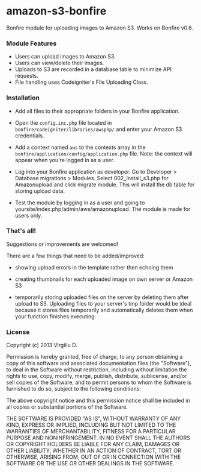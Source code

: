 amazon-s3-bonfire
=================

Bonfire module for uploading images to Amazon S3. Works on Bonfire v0.6.


### Module Features

 * Users can upload images to Amazon S3.
 * Users can view/delete their images.
 * Uploads to S3 are recorded in a database table to minimize API requests.
 * File handling uses Codeigniter's File Uploading Class.


### Installation


 * Add all files to their appropriate folders in your Bonfire application.

 * Open the `config.inc.php` file located in `bonfire/codeigniter/libraries/awsphp/` and enter your Amazon S3 credentials.

 * Add a context named `aws` to the contexts array in the `bonfire/application/config/application.php` file. Note: the context will appear when you're logged in as a user.

 * Log into your Bonfire application as developer. Go to Developer > Database migrations > Modules. Select 002_Install_s3.php for Amazonupload and click migrate module. This will install the db table for storing upload data.

 * Test the module by logging in as a user and going to yoursite/index.php/admin/aws/amazonupload. The module is made for users only.


### That's all! 

Suggestions or improvements are welcomed!

There are a few things that need to be added/improved:

* showing upload errors in the template rather then echoing them

* creating thumbnails for each uploaded image on own server or Amazon S3 

* temporarily storing uploaded files on the server by deleting them after upload to S3. Uploading files to your server's tmp folder would be ideal because it stores files temporarily and automatically deletes them when your function finishes executing.


### License 

Copyright (c) 2013 Virgiliu D.

Permission is hereby granted, free of charge, to any person obtaining a copy of this software and associated documentation files (the "Software"), to deal in the Software without restriction, including without limitation the rights to use, copy, modify, merge, publish, distribute, sublicense, and/or sell copies of the Software, and to permit persons to whom the Software is furnished to do so, subject to the following conditions:

The above copyright notice and this permission notice shall be included in all copies or substantial portions of the Software.

THE SOFTWARE IS PROVIDED "AS IS", WITHOUT WARRANTY OF ANY KIND, EXPRESS OR IMPLIED, INCLUDING BUT NOT LIMITED TO THE WARRANTIES OF MERCHANTABILITY, FITNESS FOR A PARTICULAR PURPOSE AND NONINFRINGEMENT. IN NO EVENT SHALL THE AUTHORS OR COPYRIGHT HOLDERS BE LIABLE FOR ANY CLAIM, DAMAGES OR OTHER LIABILITY, WHETHER IN AN ACTION OF CONTRACT, TORT OR OTHERWISE, ARISING FROM, OUT OF OR IN CONNECTION WITH THE SOFTWARE OR THE USE OR OTHER DEALINGS IN THE SOFTWARE.


